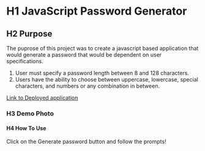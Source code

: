 # H1 JavaScript Password Generator


## H2 Purpose

The puprose of this project was to create a javascript based application that would generate a password that would be dependent on user specifications.
1. User must specify a password length between 8 and 128 characters.
2. Users have the ability to choose between uppercase, lowercase, special characters, and numbers or any combination in between.

[Link to Deployed application](https://jthui95.github.io/javascript-password-generator/)
 
### H3 Demo Photo



#### H4 How To Use

Click on the Generate password button and follow the prompts! 


